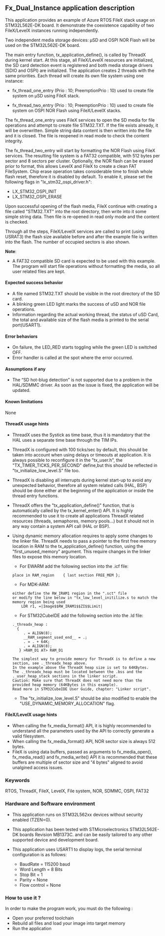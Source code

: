 
##  <b>Fx_Dual_Instance application description</b>

This application provides an example of Azure RTOS FileX stack usage on STM32L562E-DK board. It demonstrate the coexistence capability of two FileX/LevelX instances running independently.

Two independent media storage devices: µSD and OSPI NOR Flash will be used on the STM32L562E-DK board.

The main entry function, tx_application_define(), is called by ThreadX during kernel start. At this stage, all FileX/LevelX resources are initialized, the SD card detection event is registered and both media storage drivers (SDIO and OSPI) are initialized.
The application creates 2 threads with the same priorities. Each thread will create its own file system using one instance:

  - fx_thread_one_entry (Prio : 10; PreemptionPrio : 10) used to create file system on µSD using FileX stack.

  - fx_thread_two_entry (Prio : 10; PreemptionPrio : 10) used to create file system on OSPI NOR Flash using FileX/LevelX stacks.

The fx_thread_one_entry uses FileX services to open the SD media for file operations and attempt to create file STM32.TXT. If the file exists already, it will be overwritten.
Simple string data content is then written into the file and it is closed. The file is reopened in read mode to check the content integrity.

The fx_thread_two_entry will start by formatting the NOR Flash using FileX services. The resulting file system is a FAT32 compatible, with 512 bytes per sector and 8 sectors per cluster.
Optionally, the NOR flash can be erased prior to format, this allows LevelX and FileX to create a clean FAT FileSystem. Chip erase operation takes considerable time to finish whole flash reset, therefore it is disabled by default.
To enable it, please set the following flags in "lx_stm32_ospi_driver.h":

  - LX_STM32_OSPI_INIT
  - LX_STM32_OSPI_ERASE

Upon successful opening of the flash media, FileX continue with creating a file called "STM32.TXT" into the root directory, then write into it some simple string data. Then file is re-opened in read only mode and the content is checked.

Through all the steps, FileX/LevelX services are called to print (using USRAT3) the flash size available before and after the example file is written into the flash. The number of occupied sectors is also shown.

<b>Note</b>:
  - A FAT32 compatible SD card is expected to be used with this example. The program will start file operations without formatting the media, so all user related files are kept.


#### <b>Expected success behavior</b>

  - A file named STM32.TXT should be visible in the root directory of the SD card.
  - A blinking green LED light marks the success of uSD and NOR file operations.
  - Information regarding the actual working thread, the status of uSD Card, the total and available size of the flash media is printed to the serial port(USART1).

#### <b> Error behaviors</b>

  - On failure, the LED_RED starts toggling while the green LED is switched OFF.
  - Error handler is called at the spot where the error occurred.

#### <b>Assumptions if any</b>

- The “SD hot-blug detection” is not supported due to a problem in the HAL/SDMMC driver. As soon as the issue is fixed, the application will be updated.

#### <b>Known limitations</b>
None

#### <b>ThreadX usage hints</b>

 - ThreadX uses the Systick as time base, thus it is mandatory that the HAL uses a separate time base through the TIM IPs.
 - ThreadX is configured with 100 ticks/sec by default, this should be taken into account when using delays or timeouts at application. It is always possible to reconfigure it in the "tx_user.h", the "TX_TIMER_TICKS_PER_SECOND" define,but this should be reflected in "tx_initialize_low_level.S" file too.
 - ThreadX is disabling all interrupts during kernel start-up to avoid any unexpected behavior, therefore all system related calls (HAL, BSP) should be done either at the beginning of the application or inside the thread entry functions.
 - ThreadX offers the "tx_application_define()" function, that is automatically called by the tx_kernel_enter() API.
   It is highly recommended to use it to create all applications ThreadX related resources (threads, semaphores, memory pools...)  but it should not in any way contain a system API call (HAL or BSP).
 - Using dynamic memory allocation requires to apply some changes to the linker file.
   ThreadX needs to pass a pointer to the first free memory location in RAM to the tx_application_define() function, using the "first_unused_memory" argument.
   This require changes in the linker files to expose this memory location.
    + For EWARM add the following section into the .icf file:
     ```
	 place in RAM_region    { last section FREE_MEM };
	 ```
    + For MDK-ARM:
	```
    either define the RW_IRAM1 region in the ".sct" file
    or modify the line below in "tx_low_level_initilize.s to match the memory region being used
        LDR r1, =|Image$$RW_IRAM1$$ZI$$Limit|
	```
    + For STM32CubeIDE add the following section into the .ld file:
	```
    ._threadx_heap :
      {
         . = ALIGN(8);
         __RAM_segment_used_end__ = .;
         . = . + 64K;
         . = ALIGN(8);
       } >RAM_D1 AT> RAM_D1
	```

       The simplest way to provide memory for ThreadX is to define a new section, see ._threadx_heap above.
       In the example above the ThreadX heap size is set to 64KBytes.
       The ._threadx_heap must be located between the .bss and the ._user_heap_stack sections in the linker script.
       Caution: Make sure that ThreadX does not need more than the provided heap memory (64KBytes in this example).
       Read more in STM32CubeIDE User Guide, chapter: "Linker script".

    + The "tx_initialize_low_level.S" should be also modified to enable the "USE_DYNAMIC_MEMORY_ALLOCATION" flag.


#### <b>FileX/LevelX usage hints</b>

- When calling the fx_media_format() API, it is highly recommended to understand all the parameters used by the API to correctly generate a valid filesystem.
- When calling the fx_media_format() API, NOR sector size is always 512 bytes.
- FileX is using data buffers, passed as arguments to fx_media_open(), fx_media_read() and fx_media_write() API it is recommended that these buffers are multiple of sector size and "4 bytes" aligned to avoid unalgined access issues.

### <b>Keywords</b>

RTOS, ThreadX, FileX, LevelX, File system, NOR, SDMMC, OSPI, FAT32

### <b>Hardware and Software environment</b>

  - This application runs on STM32L562xx devices without security enabled (TZEN=0).
  - This application has been tested with STMicroelectronics STM32L562E-DK boards Revision MB1373C.
    and can be easily tailored to any other supported device and development board.

  - This application uses USART1 to display logs, the serial terminal configuration is as follows:
      - BaudRate = 115200 baud
      - Word Length = 8 Bits
      - Stop Bit = 1
      - Parity = None
      - Flow control = None

###  <b>How to use it ?</b>

In order to make the program work, you must do the following :

  - Open your preferred toolchain
  - Rebuild all files and load your image into target memory
  - Run the application
